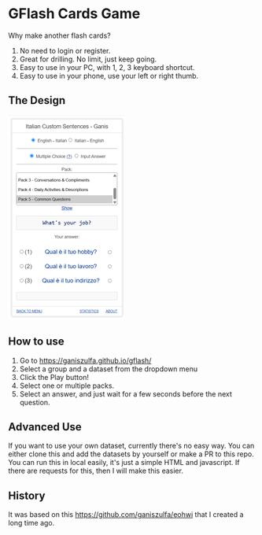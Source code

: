 # GFlash Cards Game

Why make another flash cards?

1. No need to login or register.
2. Great for drilling. No limit, just keep going.
3. Easy to use in your PC, with 1, 2, 3 keyboard shortcut.
4. Easy to use in your phone, use your left or right thumb.

## The Design

![G Flash Cards](./assets/play2.png "G Flash Cards")

## How to use

1. Go to https://ganiszulfa.github.io/gflash/
1. Select a group and a dataset from the dropdown menu
3. Click the Play button!
4. Select one or multiple packs.
5. Select an answer, and just wait for a few seconds before the next question.

## Advanced Use

If you want to use your own dataset, currently there's no easy way. You can either clone this and add the datasets by yourself or make a PR to this repo. You can run this in local easily, it's just a simple HTML and javascript. If there are requests for this, then I will make this easier.


## History

It was based on this https://github.com/ganiszulfa/eohwi that I created a long time ago.